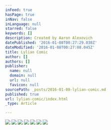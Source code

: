 ```yaml
---
inFeed: true
hasPage: true
inNav: false
inLanguage: null
starred: false
keywords: []
description: Created by Aaron Alexovich
datePublished: '2016-01-08T00:27:29.038Z'
dateModified: '2016-01-08T00:27:08.045Z'
title: Lylian Comic
author: []
authors: []
publisher:
  name: null
  domain: null
  url: null
  favicon: null
sourcePath: _posts/2016-01-08-lylian-comic.md
published: true
url: lylian-comic/index.html
_type: Article

---
```

![](https://the-grid-user-content.s3-us-west-2.amazonaws.com/70fceb6b-7abe-4b18-b174-97586e9b6ebb.jpg)
![](https://the-grid-user-content.s3-us-west-2.amazonaws.com/a4318e50-9f11-4a86-afb1-481015190f16.jpg)
![](https://the-grid-user-content.s3-us-west-2.amazonaws.com/ce06dc87-e563-4350-ade8-fb2844a403e3.jpg)
![](https://the-grid-user-content.s3-us-west-2.amazonaws.com/999d8b77-6b0b-4cb2-93fb-3a78882814c0.jpg)
![](https://the-grid-user-content.s3-us-west-2.amazonaws.com/b680cb6e-1b61-4f64-acc4-9364373267b5.jpg)
![](https://the-grid-user-content.s3-us-west-2.amazonaws.com/18704aab-d2fa-44ba-a874-da40c0a4ec40.jpg)
![](https://the-grid-user-content.s3-us-west-2.amazonaws.com/c5182f93-74c0-42e5-a03b-f5cbd7ed69fc.jpg)